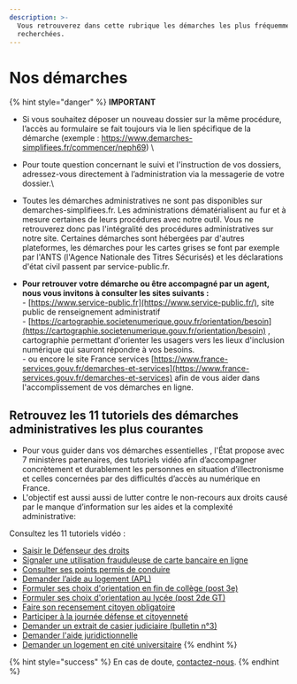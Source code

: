 ```yaml
---
description: >-
  Vous retrouverez dans cette rubrique les démarches les plus fréquemment
  recherchées.
---
```


# Nos démarches

{% hint style="danger" %}
**IMPORTANT**

* Si vous souhaitez déposer un nouveau dossier sur la même procédure, l’accès au formulaire se fait toujours via le lien spécifique de la démarche (exemple : https://www.demarches-simplifiees.fr/commencer/neph69) \

* Pour toute question concernant le suivi et l'instruction de vos dossiers, adressez-vous directement à l’administration via la messagerie de votre dossier.\

* Toutes les démarches administratives ne sont pas disponibles sur demarches-simplifiees.fr. Les administrations dématérialisent au fur et à mesure certaines de leurs procédures avec notre outil. Vous ne retrouverez donc pas l'intégralité des procédures administratives sur notre site. Certaines démarches sont hébergées par d'autres plateformes, les démarches pour les cartes grises se font par exemple par l'ANTS (l'Agence Nationale des Titres Sécurisés) et les déclarations d'état civil passent par service-public.fr.&#x20;
* **Pour retrouver votre démarche ou être accompagné par un agent, nous vous invitons à consulter les sites suivants :** \
  \- [https://www.service-public.fr](https://www.service-public.fr/), site public de renseignement administratif\
  \- [https://cartographie.societenumerique.gouv.fr/orientation/besoin](https://cartographie.societenumerique.gouv.fr/orientation/besoin) , cartographie permettant d'orienter les usagers vers les lieux d'inclusion numérique qui sauront répondre à vos besoins.\
  \- ou encore le site France services [https://www.france-services.gouv.fr/demarches-et-services](https://www.france-services.gouv.fr/demarches-et-services) afin de vous aider dans l'accomplissement de vos démarches en ligne.&#x20;



## Retrouvez les 11 tutoriels des démarches administratives les plus courantes

* Pour vous guider dans vos démarches essentielles , l'État propose avec 7 ministères partenaires, des tutoriels vidéo afin d’accompagner concrètement et durablement les personnes en situation d’illectronisme et celles concernées par des difficultés d’accès au numérique en France.&#x20;
* L'objectif est aussi aussi de lutter contre le non-recours aux droits causé par le manque d’information sur les aides et la complexité administrative:&#x20;

Consultez les 11 tutoriels vidéo :

* [Saisir le Défenseur des droits](https://dai.ly/x902hs6)
* [Signaler une utilisation frauduleuse de carte bancaire en ligne](https://dai.ly/x902ha4)
* [Consulter ses points permis de conduire](https://dai.ly/x902ie0)
* [Demander l’aide au logement (APL)](https://dai.ly/x902i16)
* [Formuler ses choix d'orientation en fin de collège (post 3e)](https://dai.ly/x902jm8)
* [Formuler ses choix d'orientation au lycée (post 2de GT)](https://dai.ly/x902jfg)
* [Faire son recensement citoyen obligatoire](https://dai.ly/x902jsa)
* [Participer à la journée défense et citoyenneté](https://dai.ly/x902k20)
* [Demander un extrait de casier judiciaire (bulletin n°3)](https://dai.ly/x902hh0)
* [Demander l'aide juridictionnelle](https://dai.ly/x902j5m)
* [Demander un logement en cité universitaire](https://dai.ly/x902iva)
{% endhint %}

{% hint style="success" %}
En cas de doute, [contactez-nous](https://www.demarches-simplifiees.fr/contact).
{% endhint %}

##

